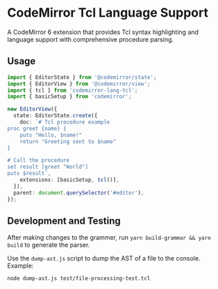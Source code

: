 # CodeMirror Tcl Language Support

A CodeMirror 6 extension that provides Tcl syntax highlighting and language support with comprehensive procedure parsing.

## Usage

```typescript
import { EditorState } from '@codemirror/state';
import { EditorView } from '@codemirror/view';
import { tcl } from 'codemirror-lang-tcl';
import { basicSetup } from 'codemirror';

new EditorView({
  state: EditorState.create({
    doc: `# Tcl procedure example
proc greet {name} {
    puts "Hello, $name!"
    return "Greeting sent to $name"
}

# Call the procedure
set result [greet "World"]
puts $result`,
    extensions: [basicSetup, tcl()],
  }),
  parent: document.querySelector('#editor'),
});
```

## Development and Testing

After making changes to the grammer, run `yarn build-grammar && yarn build` to generate the parser.

Use the `dump-ast.js` script to dump the AST of a file to the console. Example:

```bash
node dump-ast.js test/file-processing-test.tcl
```






